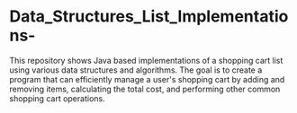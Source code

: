 # Data_Structures_List_Implementations-
This repository shows Java based implementations of a shopping cart list using various data structures and algorithms. The goal is to create a program that can efficiently manage a user's shopping cart by adding and removing items, calculating the total cost, and performing other common shopping cart operations.
